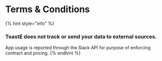 # Terms & Conditions

{% hint style="info" %}
### **ToastE does not track or send your data to external sources.**

App usage is reported through the Slack API for purpose of enforcing contract and pricing.
{% endhint %}



